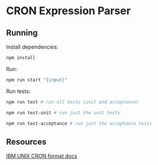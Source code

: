 # CRON Expression Parser

## Running

Install dependencies:

```bash
npm install
```

Run:

```bash
npm run start "{input}"
```

Run tests:

```bash
npm run test # run all tests (unit and acceptance)

npm run test-unit # run just the unit tests

npm run test-acceptance # run just the acceptance tests
```

## Resources

[IBM UNIX CRON format docs](https://www.ibm.com/docs/en/db2oc?topic=task-unix-cron-format)
